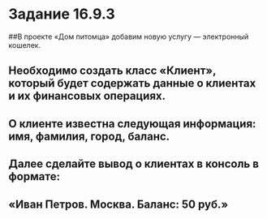 # Задание 16.9.3
##В проекте «Дом питомца» добавим новую услугу — электронный кошелек.
## Необходимо создать класс «Клиент», который будет содержать данные о клиентах и их финансовых операциях.
## О клиенте известна следующая информация: имя, фамилия, город, баланс.
## Далее сделайте вывод о клиентах в консоль в формате:
## «Иван Петров. Москва. Баланс: 50 руб.»
